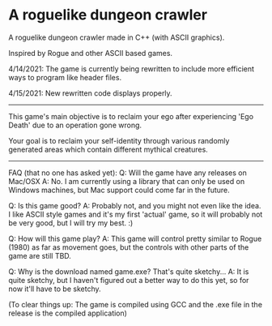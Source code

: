 # A roguelike dungeon crawler
 A roguelike dungeon crawler made in C++ (with ASCII graphics).
 
 Inspired by Rogue and other ASCII based games. 

4/14/2021: The game is currently being rewritten to include more efficient ways to program like header files.

4/15/2021: New rewritten code displays properly.

---

This game's main objective is to reclaim your ego after experiencing 'Ego Death' due to an operation gone wrong.

Your goal is to reclaim your self-identity through various randomly generated areas which contain different mythical creatures.

---

FAQ (that no one has asked yet):
Q: Will the game have any releases on Mac/OSX
A: No. I am currently using a library that can only be used on Windows machines, but Mac support could come far in the future.

Q: Is this game good?
A: Probably not, and you might not even like the idea. I like ASCII style games and it's my first 'actual' game, so it will probably not be very good, but I will try my best. :)

Q: How will this game play?
A: This game will control pretty similar to Rogue (1980) as far as movement goes, but the controls with other parts of the game are still TBD.

Q: Why is the download named game.exe? That's quite sketchy...
A: It is quite sketchy, but I haven't figured out a better way to do this yet, so for now it'll have to be sketchy.

(To clear things up: The game is compiled using GCC and the .exe file in the release is the compiled application)
